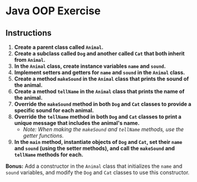 # Java OOP Exercise

## Instructions

1. **Create a parent class called `Animal`.**
2. **Create a subclass called `Dog` and another called `Cat` that both inherit from `Animal`.**
3. **In the `Animal` class, create instance variables `name` and `sound`.**
4. **Implement setters and getters for `name` and `sound` in the `Animal` class.**
5. **Create a method `makeSound` in the `Animal` class that prints the sound of the animal.**
6. **Create a method `tellName` in the `Animal` class that prints the name of the animal.**
7. **Override the `makeSound` method in both `Dog` and `Cat` classes to provide a specific sound for each animal.**
8. **Override the `tellName` method in both `Dog` and `Cat` classes to print a unique message that includes the animal's name.**
    - *Note: When making the `makeSound` and `tellName` methods, use the getter functions.*
9. **In the `main` method, instantiate objects of `Dog` and `Cat`, set their `name` and `sound` (using the setter methods), and call the `makeSound` and `tellName` methods for each.**

**Bonus:** Add a constructor in the `Animal` class that initializes the `name` and `sound` variables, and modify the `Dog` and `Cat` classes to use this constructor.
